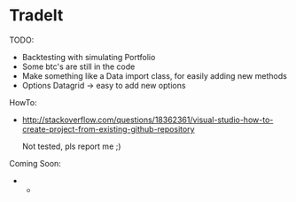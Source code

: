 # TradeIt

TODO:
* Backtesting with simulating Portfolio
* Some btc's are still in the code
* Make something like a Data import class, for easily adding new methods 
* Options Datagrid -> easy to add new options

HowTo:
* http://stackoverflow.com/questions/18362361/visual-studio-how-to-create-project-from-existing-github-repository

   Not tested, pls report me ;)

Coming Soon:
* -
